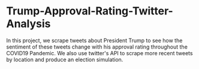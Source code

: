 # Trump-Approval-Rating-Twitter-Analysis
In this project, we scrape tweets about President Trump to see how the sentiment of these tweets change with his approval rating throughout the COVID19 Pandemic. We also use twitter's API to scrape more recent tweets by location and produce an election simulation.
